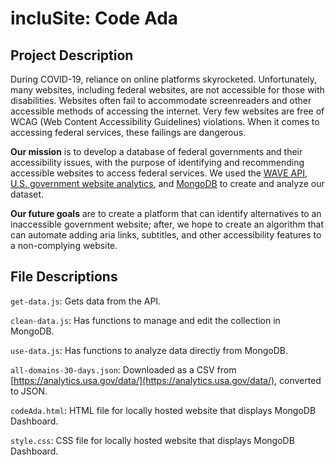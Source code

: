 # incluSite: Code Ada

## Project Description
During COVID-19, reliance on online platforms skyrocketed. Unfortunately, many websites, including federal websites, are not accessible for those with disabilities. Websites often fail to accommodate screenreaders and other accessible methods of accessing the internet. Very few websites are free of WCAG (Web Content Accessibility Guidelines) violations. When it comes to accessing federal services, these failings are dangerous.

**Our mission** is to develop a database of federal governments and their accessibility issues, with the purpose of identifying and recommending accessible websites to access federal services. We used the [WAVE API](https://wave.webaim.org/), [U.S. government website analytics](https://analytics.usa.gov/data/), and [MongoDB](https://www.mongodb.com/) to create and analyze our dataset.

**Our future goals** are to create a platform that can identify alternatives to an inaccessible government website; after, we hope to create an algorithm that can automate adding aria links, subtitles, and other accessibility features to a non-complying website.

## File Descriptions
`get-data.js`: Gets data from the API.

`clean-data.js`: Has functions to manage and edit the collection in MongoDB.

`use-data.js`: Has functions to analyze data directly from MongoDB.

`all-domains-30-days.json`: Downloaded as a CSV from [https://analytics.usa.gov/data/](https://analytics.usa.gov/data/), converted to JSON.

`codeAda.html`: HTML file for locally hosted website that displays MongoDB Dashboard.

`style.css`: CSS file for locally hosted website that displays MongoDB Dashboard.
